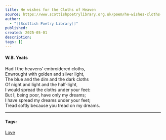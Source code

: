 ```yaml
---
title: He wishes for the Cloths of Heaven
source: https://www.scottishpoetrylibrary.org.uk/poem/he-wishes-cloths-heaven/
author:
  - "[[Scottish Poetry Library]]"
published: 
created: 2025-05-01
description: 
tags: []
---
```

#### W.B. Yeats
Had I the heavens’ embroidered cloths,  
Enwrought with golden and silver light,  
The blue and the dim and the dark cloths  
Of night and light and the half-light,  
I would spread the cloths under your feet:  
But I, being poor, have only my dreams;  
I have spread my dreams under your feet;  
Tread softly because you tread on my dreams.

---

#### Tags:
[Love](https://www.scottishpoetrylibrary.org.uk/?mood=love)